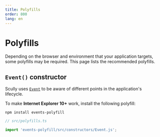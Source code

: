```yaml
---
title: Polyfills
order: 800
lang: en
---
```


# Polyfills

Depending on the browser and environment that your application targets, some polyfills may be
required. This page lists the recommended polyfills.

## `Event()` constructor

Scully uses [`Event`](https://developer.mozilla.org/en-US/docs/Web/API/Event/Event)
to be aware of different points in the application's lifecycle.

To make **Internet Explorer 10+** work, install the following polyfill:

`npm install events-polyfill`

```ts
// src/polyfills.ts

import 'events-polyfill/src/constructors/Event.js';
```
